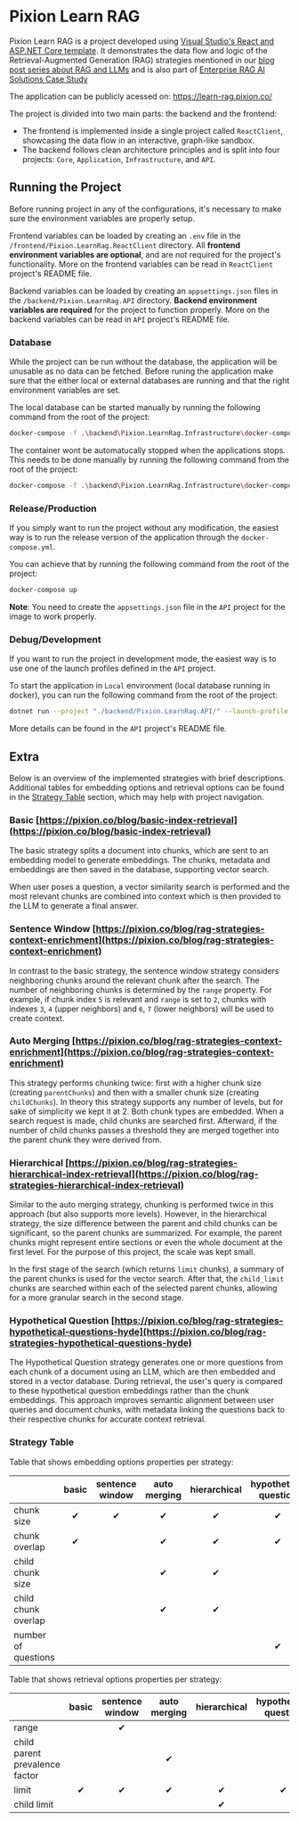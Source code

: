 # Pixion Learn RAG

Pixion Learn RAG is a project developed using [Visual Studio's React and ASP.NET Core template](https://learn.microsoft.com/en-us/visualstudio/javascript/tutorial-asp-net-core-with-react?view=vs-2022).
It demonstrates the data flow and logic of the Retrieval-Augmented Generation (RAG) strategies mentioned in our [blog post series about RAG and LLMs](https://pixion.co/blog/introducing-pixion-blog-series-on-rag-llms)
and is also part of [Enterprise RAG AI Solutions Case Study](https://pixion.co/work/enterprise-rag-ai-solutions#:~:text=Introducing%20the%20Learn%20RAG%20educational%20application)

The application can be publicly acessed on: https://learn-rag.pixion.co/

The project is divided into two main parts: the backend and the frontend:

- The frontend is implemented inside a single project called `ReactClient`, showcasing the data flow in an interactive, graph-like sandbox.
- The backend follows clean architecture principles and is split into four projects: `Core`, `Application`, `Infrastructure`, and `API`.

## Running the Project

Before running project in any of the configurations, it's necessary to make sure the environment variables are properly setup.

Frontend variables can be loaded by creating an `.env` file in the `/frontend/Pixion.LearnRag.ReactClient` directory.
All **frontend environment variables are optional**, and are not required for the project's functionality.
More on the frontend variables can be read in `ReactClient` project's README file.

Backend variables can be loaded by creating an `appsettings.json` files in the `/backend/Pixion.LearnRag.API` directory.
**Backend environment variables are required** for the project to function properly.
More on the backend variables can be read in `API` project's README file.

### Database

While the project can be run without the database, the application will be unusable as no data can be fetched.
Before runing the application make sure that the either local or external databases are running and that the right environment variables are set.

The local database can be started manually by running the following command from the root of the project:

```bash
docker-compose -f .\backend\Pixion.LearnRag.Infrastructure\docker-compose.yml up -d
```

The container wont be automatucally stopped when the applications stops. This needs to be done manually by running the following command from the root of the project:

```bash
docker-compose -f .\backend\Pixion.LearnRag.Infrastructure\docker-compose.yml stop
```

### Release/Production

If you simply want to run the project without any modification, the easiest way is to run the release version of the application through the `docker-compose.yml`.

You can achieve that by running the following command from the root of the project:

```bash
docker-compose up
```

**Note**: You need to create the `appsettings.json` file in the `API` project for the image to work properly.

### Debug/Development

If you want to run the project in development mode, the easiest way is to use one of the launch profiles defined in the `API` project.

To start the application in `Local` environment (local database running in docker), you can run the following command from the root of the project:

```bash
dotnet run --project "./backend/Pixion.LearnRag.API/" --launch-profile "https-local"
```

More details can be found in the `API` project's README file.

## Extra

Below is an overview of the implemented strategies with brief descriptions.
Additional tables for embedding options and retrieval options can be found in the [Strategy Table](###strategy-table) section, which may help with project navigation.

### Basic [https://pixion.co/blog/basic-index-retrieval](https://pixion.co/blog/basic-index-retrieval)

The basic strategy splits a document into chunks, which are sent to an embedding model to generate embeddings.
The chunks, metadata and embeddings are then saved in the database, supporting vector search.

When user poses a question, a vector similarity search is performed and the most relevant chunks are combined into
context which is then provided to the LLM to generate a final answer.

### Sentence Window [https://pixion.co/blog/rag-strategies-context-enrichment](https://pixion.co/blog/rag-strategies-context-enrichment)

In contrast to the basic strategy, the sentence window strategy considers neighboring chunks around the relevant chunk after the search.
The number of neighboring chunks is determined by the `range` property.
For example, if chunk index `5` is relevant and `range` is set to `2`, chunks with indexes `3`, `4` (upper neighbors) and `6`, `7` (lower neighbors) will be used to create context.

### Auto Merging [https://pixion.co/blog/rag-strategies-context-enrichment](https://pixion.co/blog/rag-strategies-context-enrichment)

This strategy performs chunking twice: first with a higher chunk size (creating `parentChunks`) and then with a smaller chunk size (creating `childChunks`).
In theory this strategy supports any number of levels, but for sake of simplicity we kept it at 2.
Both chunk types are embedded. When a search request is made, child chunks are searched first.
Afterward, if the number of child chunks passes a threshold they are merged together into the parent chunk they were derived from.

### Hierarchical [https://pixion.co/blog/rag-strategies-hierarchical-index-retrieval](https://pixion.co/blog/rag-strategies-hierarchical-index-retrieval)

Similar to the auto merging strategy, chunking is performed twice in this approach (but also supports more levels).
However, in the hierarchical strategy, the size difference between the parent and child chunks can be significant, so the parent chunks are summarized.
For example, the parent chunks might represent entire sections or even the whole document at the first level.
For the purpose of this project, the scale was kept small.

In the first stage of the search (which returns `limit` chunks), a summary of the parent chunks is used for the vector search.
After that, the `child_limit` chunks are searched within each of the selected parent chunks, allowing for a more granular search in the second stage.

### Hypothetical Question [https://pixion.co/blog/rag-strategies-hypothetical-questions-hyde](https://pixion.co/blog/rag-strategies-hypothetical-questions-hyde)

The Hypothetical Question strategy generates one or more questions from each chunk of a document using an LLM,
which are then embedded and stored in a vector database.
During retrieval, the user's query is compared to these hypothetical question embeddings rather than the chunk embeddings.
This approach improves semantic alignment between user queries and document chunks,
with metadata linking the questions back to their respective chunks for accurate context retrieval.

### Strategy Table

Table that shows embedding options properties per strategy:

|                     | basic | sentence window | auto merging | hierarchical | hypothetical question |
| ------------------- | :---: | :-------------: | :----------: | :----------: | :-------------------: |
| chunk size          |   ✔   |        ✔        |      ✔       |      ✔       |           ✔           |
| chunk overlap       |   ✔   |                 |      ✔       |      ✔       |           ✔           |
| child chunk size    |       |                 |      ✔       |      ✔       |                       |
| child chunk overlap |       |                 |      ✔       |      ✔       |                       |
| number of questions |       |                 |              |              |           ✔           |

Table that shows retrieval options properties per strategy:

|                                | basic | sentence window | auto merging | hierarchical | hypothetical question |
| ------------------------------ | :---: | :-------------: | :----------: | :----------: | :-------------------: |
| range                          |       |        ✔        |              |              |                       |
| child parent prevalence factor |       |                 |      ✔       |              |                       |
| limit                          |   ✔   |        ✔        |      ✔       |      ✔       |           ✔           |
| child limit                    |       |                 |              |      ✔       |                       |

